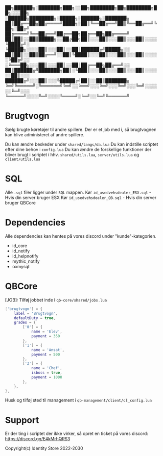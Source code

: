 ██╗██████╗░███████╗███╗░░██╗████████╗██╗████████╗██╗░░░██╗  ░██████╗████████╗░█████╗░██████╗░███████╗
██║██╔══██╗██╔════╝████╗░██║╚══██╔══╝██║╚══██╔══╝╚██╗░██╔╝  ██╔════╝╚══██╔══╝██╔══██╗██╔══██╗██╔════╝
██║██║░░██║█████╗░░██╔██╗██║░░░██║░░░██║░░░██║░░░░╚████╔╝░  ╚█████╗░░░░██║░░░██║░░██║██████╔╝█████╗░░
██║██║░░██║██╔══╝░░██║╚████║░░░██║░░░██║░░░██║░░░░░╚██╔╝░░  ░╚═══██╗░░░██║░░░██║░░██║██╔══██╗██╔══╝░░
██║██████╔╝███████╗██║░╚███║░░░██║░░░██║░░░██║░░░░░░██║░░░  ██████╔╝░░░██║░░░╚█████╔╝██║░░██║███████╗
╚═╝╚═════╝░╚══════╝╚═╝░░╚══╝░░░╚═╝░░░╚═╝░░░╚═╝░░░░░░╚═╝░░░  ╚═════╝░░░░╚═╝░░░░╚════╝░╚═╝░░╚═╝╚══════╝

# Brugtvogn
Sælg brugte køretøjer til andre spillere.
Der er et job med i, så brugtvognen kan blive administeret af andre spillere.

Du kan ændre beskeder under `shared/langs/da.lua`
Du kan indstille scriptet efter dine behov i `config.lua`
Du kan ændre de forskellige funktioner der bliver brugt i scriptet i hhv. `shared/utils.lua`, `server/utils.lua` og `client/utils.lua`

# SQL
Alle `.sql` filer ligger under `SQL` mappen.
Kør `id_usedvehsdealer_ESX.sql` - Hvis din server bruger ESX
Kør `id_usedvehsdealer_QB.sql` - Hvis din server bruger QBCore

# Dependencies
Alle dependencies kan hentes på vores discord under "kunde"-kategorien.
  - id_core
  - id_notify
  - id_helpnotify
  - mythic_notify
  - oxmysql

# QBCore
[JOB]:
Tilføj jobbet inde i `qb-core/shared/jobs.lua`
```LUA
['brugtvogn'] = {
    label = 'Brugtvogn',
    defaultDuty = true,
    grades = {
        ['0'] = {
            name = 'Elev',
            payment = 350
        },
        ['1'] = {
            name = 'Ansat',
            payment = 500
        },
        ['2'] = {
            name = 'Chef',
            isboss = true,
            payment = 1000
        },
    },
},
```
Husk og tilføj sted til management i `qb-management/client/cl_config.lua`

# Support
Er der ting i scriptet der ikke virker, så opret en ticket på vores discord: https://discord.gg/E4kMrhQRS3


Copyright(c) Identity Store 2022-2030